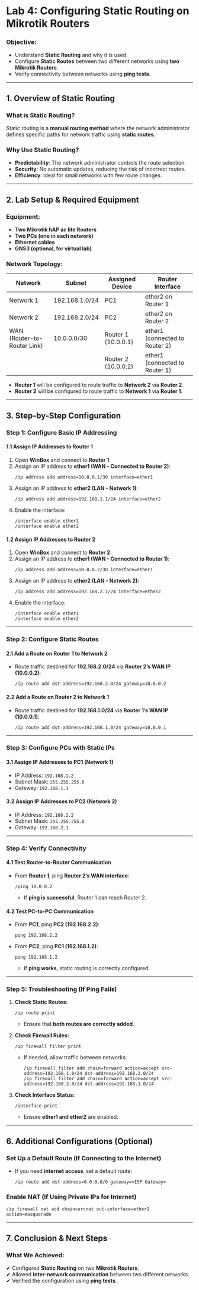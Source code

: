 # **Lab 4: Configuring Static Routing on Mikrotik Routers**  
### **Objective:**  
- Understand **Static Routing** and why it is used.  
- Configure **Static Routes** between two different networks using **two Mikrotik Routers**.  
- Verify connectivity between networks using **ping tests**.  

---

## **1. Overview of Static Routing**  
### **What is Static Routing?**  
Static routing is a **manual routing method** where the network administrator defines specific paths for network traffic using **static routes**.  

### **Why Use Static Routing?**  
- **Predictability**: The network administrator controls the route selection.  
- **Security**: No automatic updates, reducing the risk of incorrect routes.  
- **Efficiency**: Ideal for small networks with few route changes.  

---

## **2. Lab Setup & Required Equipment**  
### **Equipment:**  
- **Two Mikrotik hAP ac lite Routers**  
- **Two PCs (one in each network)**  
- **Ethernet cables**  
- **GNS3 (optional, for virtual lab)**  

### **Network Topology:**  

| Network | Subnet | Assigned Device | Router Interface |  
|---------|--------|----------------|------------------|  
| Network 1 | 192.168.1.0/24 | PC1 | ether2 on Router 1 |  
| Network 2 | 192.168.2.0/24 | PC2 | ether2 on Router 2 |  
| WAN (Router-to-Router Link) | 10.0.0.0/30 | Router 1 (10.0.0.1) | ether1 (connected to Router 2) |  
| | | Router 2 (10.0.0.2) | ether1 (connected to Router 1) |  

- **Router 1** will be configured to route traffic to **Network 2** via **Router 2**.  
- **Router 2** will be configured to route traffic to **Network 1** via **Router 1**.  

---

## **3. Step-by-Step Configuration**  
### **Step 1: Configure Basic IP Addressing**  
#### **1.1 Assign IP Addresses to Router 1**  
1. Open **WinBox** and connect to **Router 1**.  
2. Assign an IP address to **ether1 (WAN - Connected to Router 2)**:  
   ```
   /ip address add address=10.0.0.1/30 interface=ether1
   ```
3. Assign an IP address to **ether2 (LAN - Network 1)**:  
   ```
   /ip address add address=192.168.1.1/24 interface=ether2
   ```
4. Enable the interface:  
   ```
   /interface enable ether1
   /interface enable ether2
   ```

#### **1.2 Assign IP Addresses to Router 2**  
1. Open **WinBox** and connect to **Router 2**.  
2. Assign an IP address to **ether1 (WAN - Connected to Router 1)**:  
   ```
   /ip address add address=10.0.0.2/30 interface=ether1
   ```
3. Assign an IP address to **ether2 (LAN - Network 2)**:  
   ```
   /ip address add address=192.168.2.1/24 interface=ether2
   ```
4. Enable the interface:  
   ```
   /interface enable ether1
   /interface enable ether2
   ```

---

### **Step 2: Configure Static Routes**  
#### **2.1 Add a Route on Router 1 to Network 2**  
- Route traffic destined for **192.168.2.0/24** via **Router 2’s WAN IP (10.0.0.2)**:  
   ```
   /ip route add dst-address=192.168.2.0/24 gateway=10.0.0.2
   ```

#### **2.2 Add a Route on Router 2 to Network 1**  
- Route traffic destined for **192.168.1.0/24** via **Router 1’s WAN IP (10.0.0.1)**:  
   ```
   /ip route add dst-address=192.168.1.0/24 gateway=10.0.0.1
   ```

---

### **Step 3: Configure PCs with Static IPs**  
#### **3.1 Assign IP Addresses to PC1 (Network 1)**  
- IP Address: `192.168.1.2`  
- Subnet Mask: `255.255.255.0`  
- Gateway: `192.168.1.1`  

#### **3.2 Assign IP Addresses to PC2 (Network 2)**  
- IP Address: `192.168.2.2`  
- Subnet Mask: `255.255.255.0`  
- Gateway: `192.168.2.1`  

---

### **Step 4: Verify Connectivity**  
#### **4.1 Test Router-to-Router Communication**  
- From **Router 1**, ping **Router 2’s WAN interface**:  
   ```
   /ping 10.0.0.2
   ```
  - If **ping is successful**, Router 1 can reach Router 2.  

#### **4.2 Test PC-to-PC Communication**  
- From **PC1**, ping **PC2 (192.168.2.2)**:  
   ```
   ping 192.168.2.2
   ```
- From **PC2**, ping **PC1 (192.168.1.2)**:  
   ```
   ping 192.168.1.2
   ```
  - If **ping works**, static routing is correctly configured.  

---

### **Step 5: Troubleshooting (If Ping Fails)**  
1. **Check Static Routes:**  
   ```
   /ip route print
   ```
   - Ensure that **both routes are correctly added**.  

2. **Check Firewall Rules:**  
   ```
   /ip firewall filter print
   ```
   - If needed, allow traffic between networks:  
     ```
     /ip firewall filter add chain=forward action=accept src-address=192.168.1.0/24 dst-address=192.168.2.0/24
     /ip firewall filter add chain=forward action=accept src-address=192.168.2.0/24 dst-address=192.168.1.0/24
     ```

3. **Check Interface Status:**  
   ```
   /interface print
   ```
   - Ensure **ether1 and ether2** are enabled.  

---

## **6. Additional Configurations (Optional)**  
### **Set Up a Default Route (If Connecting to the Internet)**  
- If you need **internet access**, set a default route:  
   ```
   /ip route add dst-address=0.0.0.0/0 gateway=<ISP Gateway>
   ```

### **Enable NAT (If Using Private IPs for Internet)**  
   ```
   /ip firewall nat add chain=srcnat out-interface=ether1 action=masquerade
   ```

---

## **7. Conclusion & Next Steps**  
### **What We Achieved:**  
✔ Configured **Static Routing** on two **Mikrotik Routers**.  
✔ Allowed **inter-network communication** between two different networks.  
✔ Verified the configuration using **ping tests**.  

